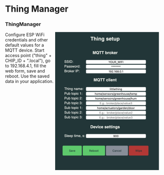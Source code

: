 # Thing Manager
### ThingManager

<img align="right" src="./Screenshots/ThingManager.png" width="340"/>


Configure ESP WiFi credentials and other default values for a MQTT device. 
Start access point ("thing" + CHIP_ID + ".local"), go to 192.168.4.1, fill the web form, save and reboot. 
Use the saved data in your application.
